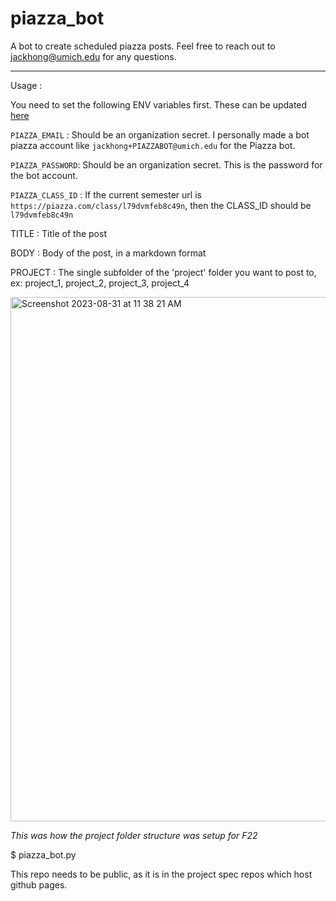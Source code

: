 # piazza_bot
A bot to create scheduled piazza posts. Feel free to reach out to jackhong@umich.edu for any questions.

---
Usage :

You need to set the following ENV variables first. These can be updated [here](https://github.com/organizations/eecs370/settings/secrets/actions)

`PIAZZA_EMAIL` : Should be an organization secret. I personally made a bot piazza account like `jackhong+PIAZZABOT@umich.edu` for the Piazza bot.

`PIAZZA_PASSWORD`: Should be an organization secret. This is the password for the bot account.

`PIAZZA_CLASS_ID` : If the current semester url is `https://piazza.com/class/l79dvmfeb8c49n`, then the CLASS_ID should be `l79dvmfeb8c49n`

TITLE : Title of the post

BODY : Body of the post, in a markdown format

PROJECT : The single subfolder of the 'project' folder you want to post to, ex: project_1, project_2, project_3, project_4

<img width="839" alt="Screenshot 2023-08-31 at 11 38 21 AM" src="https://github.com/eecs370/piazza_bot/assets/46696737/c5fcb696-dc07-4cdb-b721-eae3383e5f4c">

*This was how the project folder structure was setup for F22*

$ piazza_bot.py

This repo needs to be public, as it is in the project spec repos which host github pages.
